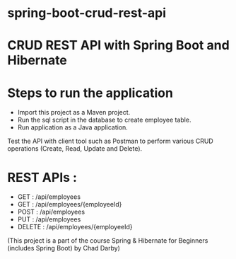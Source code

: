 # spring-boot-crud-rest-api

# CRUD REST API with Spring Boot and Hibernate

# Steps to run the application

* Import this project as a Maven project.
* Run the sql script in the database to create employee table.
* Run application as a Java application.

Test the API with client tool such as Postman to perform various CRUD operations (Create, Read, Update and Delete).
# REST APIs :

* GET : /api/employees
* GET : /api/employees/{employeeId}
* POST : /api/employees
* PUT : /api/employees
* DELETE : /api/employees/{employeeId}



(This project is a part of the course Spring & Hibernate for Beginners (includes Spring Boot) by Chad Darby)


